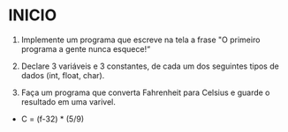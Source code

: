 # INICIO

1. Implemente um programa que escreve na tela a frase "O primeiro programa a gente nunca
esquece!“


2. Declare 3 variáveis e 3 constantes, de cada um dos seguintes tipos de dados (int, float, char).


3. Faça um programa que converta Fahrenheit para Celsius e guarde o resultado em uma varivel.
- C = (f-32) * (5/9)
